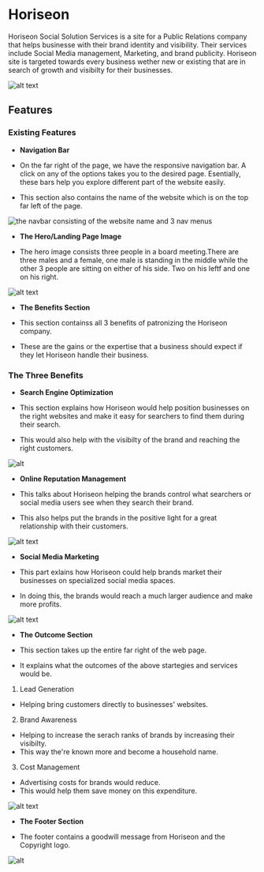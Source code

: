 # Horiseon


Horiseon Social Solution Services is a site for a Public Relations company that helps businesse with their brand identity and visibility.
Their services include Social Media management, Marketing, and brand publicity. 
Horiseon site is targeted towards every business wether new or existing that are in search of growth and visibilty for their businesses. 

![alt text](https://github.com/Gamesa007/bootcamp/blob/main/Develop/assets/images/Full%20page.jpeg)


## Features


### Existing Features

- __Navigation Bar__

- On the far right of the page, we have the responsive navigation bar. A click on any of the  options takes you to the desired page. 
  Esentially, these bars help you explore different part of the website easily.
- This section also contains the name of the website which is on the top far left of the page.

![the navbar consisting of the website name and 3 nav menus](https://github.com/Gamesa007/bootcamp/blob/main/Develop/assets/images/Horiseon%20title.jpeg)



- __The Hero/Landing Page Image__


- The hero image consists three people in a board meeting.There are three males and a female, one male is standing in the middle while the other 3 people are sitting on either of his side. Two on his leftf and one on his right.

![alt text](https://github.com/Gamesa007/bootcamp/blob/main/Develop/assets/images/Hero.jpeg)


- __The Benefits Section__

- This section containss all 3 benefits of patronizing the Horiseon company. 
- These are the gains or the expertise that a business should expect if they let Horiseon handle their business.

### The Three Benefits

- __Search Engine Optimization__

- This section explains how Horiseon would help position businesses on the right websites and make it easy for searchers to find them during their search.
- This would also help with the visibilty of the brand and reaching the right customers.

![alt](https://github.com/Gamesa007/bootcamp/blob/main/Develop/assets/images/Info%201.jpeg)


- __Online Reputation Management__

- This talks about Horiseon helping the brands control what searchers or social media users see when they search their brand.
- This also helps put the brands in the positive light for a great relationship with their customers.

![alt text](https://github.com/Gamesa007/bootcamp/blob/main/Develop/assets/images/Info%202.jpeg)


- __Social Media Marketing__

- This part exlains how Horiseon could help brands market their businesses on specialized social media spaces.
- In doing this, the brands would reach a much larger audience and make more profits.

![alt text](https://github.com/Gamesa007/bootcamp/blob/main/Develop/assets/images/Info%203.jpeg)


- __The Outcome Section__

- This section takes up the entire far right of the web page.
- It explains what the outcomes of the above startegies and services would be.



1. Lead Generation
 - Helping bring customers directly to businesses' websites.

 

2. Brand Awareness
 - Helping to increase the serach ranks of brands by increasing their visibilty.
 - This way the're known more and become a household name.



3. Cost Management
 - Advertising costs for brands would reduce.
 - This would help them save money on this expenditure.



 ![alt text](https://github.com/Gamesa007/bootcamp/blob/main/Develop/assets/images/Outcome.jpeg)


 - __The Footer Section__

 - The footer contains a goodwill message from Horiseon and the Copyright logo.

 ![alt](https://github.com/Gamesa007/bootcamp/blob/main/Develop/assets/images/Footer%20Section.jpeg)
